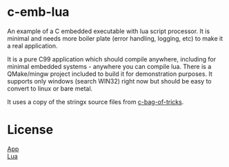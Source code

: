 # c-emb-lua
An example of a C embedded executable with lua script processor. It is minimal and needs
more boiler plate (error handling, logging, etc) to make it a real application.

It is a pure C99 application which should compile anywhere, including for minimal embedded 
systems - anywhere you can compile lua. There is a QMake/mingw project included to build it for demonstration purposes.
It supports only windows (search WIN32) right now but should be easy to convert to linux or bare metal.

It uses a copy of the stringx source files from [c-bag-of-tricks](https://github.com/cepthomas/c-bag-of-tricks).

# License
[App](https://github.com/cepthomas/c-emb-lua/blob/master/LICENSE)   
[Lua](https://github.com/cepthomas/c-emb-lua/blob/master/LUA-LICENSE)
